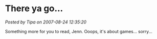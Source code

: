 # There ya go...

*Posted by Tipa on 2007-08-24 12:35:20*

Something more for you to read, Jenn. Ooops, it's about games... sorry...
